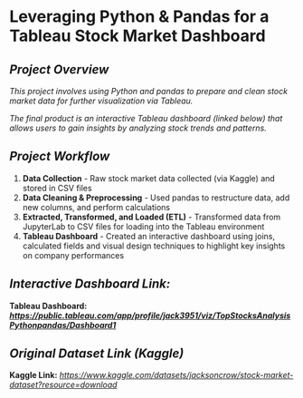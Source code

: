# **Leveraging Python & Pandas for a Tableau Stock Market Dashboard**  
  
## ***Project Overview***
*This project involves using Python and pandas to prepare and clean stock market data for further visualization via Tableau.*  
  
*The final product is an interactive Tableau dashboard (linked below) that allows users to gain insights by analyzing stock trends and patterns.*  
  
## ***Project Workflow***
1. **Data Collection** - Raw stock market data collected (via Kaggle) and stored in CSV files
2. **Data Cleaning & Preprocessing** - Used pandas to restructure data, add new columns, and perform calculations
3. **Extracted, Transformed, and Loaded (ETL)** - Transformed data from JupyterLab to CSV files for loading into the Tableau environment
4. **Tableau Dashboard** - Created an interactive dashboard using joins, calculated fields and visual design techniques to highlight key insights on company performances

## ***Interactive Dashboard Link:***  
**Tableau Dashboard: *https://public.tableau.com/app/profile/jack3951/viz/TopStocksAnalysisPythonpandas/Dashboard1***  
  
## ***Original Dataset Link (Kaggle)***  
**Kaggle Link:** *https://www.kaggle.com/datasets/jacksoncrow/stock-market-dataset?resource=download*
